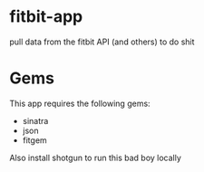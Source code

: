# fitbit-app

pull data from the fitbit API (and others) to do shit


# Gems

This app requires the following gems:

- sinatra
- json
- fitgem

Also install shotgun to run this bad boy locally

